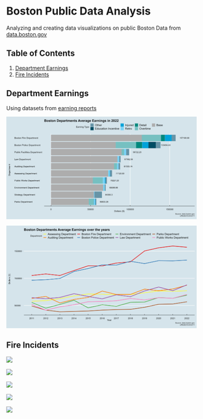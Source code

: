 # Boston Public Data Analysis
Analyzing and creating data visualizations on public Boston Data from [data.boston.gov](data.boston.gov)

## Table of Contents

1. [Department Earnings](#department-earnings)
2. [Fire Incidents](#fire-incidents)

## Department Earnings

Using datasets from [earning reports](https://data.boston.gov/dataset/employee-earnings-report)
 
![](./Department_Earnings/stacked_2022_earnings.png)<!-- -->

![](./Department_Earnings/line_plot.png)<!-- -->

## Fire Incidents

![](./Department_Earnings/incident_years.png)<!-- -->

![](./Department_Earnings/incident_hours.png)<!-- -->

![](./Department_Earnings/incident_months.png)<!-- -->

![](./Department_Earnings/incident_choro.png)<!-- -->

![](./Department_Earnings/incident_word_cloud.png)<!-- -->
